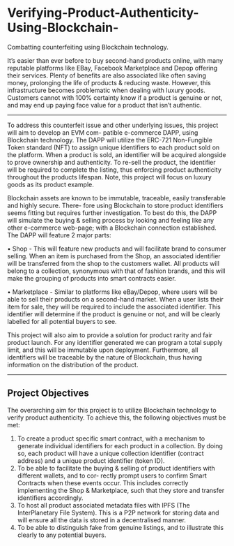 # Verifying-Product-Authenticity-Using-Blockchain-
Combatting counterfeiting using Blockchain technology.


It’s easier than ever before to buy second-hand products online, with many reputable platforms like EBay, Facebook Marketplace and Depop offering their services. Plenty of benefits are also associated like often saving money, prolonging the life of products & reducing waste. However, this infrastructure becomes problematic when dealing with luxury goods. Customers cannot with 100% certainty know if a product is genuine or not, and may end up paying face value for a product that isn’t authentic.

---------------------------------------------------------------------------------------------------------------------------------------------------------

To address this counterfeit issue and other underlying issues, this project will aim to develop an EVM com- patible e-commerce DAPP, using Blockchain technology. The DAPP will utilize the ERC-721 Non-Fungible Token standard (NFT) to assign unique identifiers to each product sold on the platform. When a product is sold, an identifier will be acquired alongside to prove ownership and authenticity. To re-sell the product, the identifier will be required to complete the listing, thus enforcing product authenticity throughout the products lifespan. Note, this project will focus on luxury goods as its product example.

Blockchain assets are known to be immutable, traceable, easily transferable and highly secure. There- fore using Blockchain to store product identifiers seems fitting but requires further investigation. To best do this, the DAPP will simulate the buying & selling process by looking and feeling like any other e-commerce web-page; with a Blockchain connection established. The DAPP will feature 2 major parts:

• Shop - This will feature new products and will facilitate brand to consumer selling. When an item is purchased from the Shop, an associated identifier will be transferred from the shop to the customers wallet. All products will belong to a collection, synonymous with that of fashion brands, and this will make the grouping of products into smart contracts easier.

• Marketplace - Similar to platforms like eBay/Depop, where users will be able to sell their products on a second-hand market. When a user lists their item for sale, they will be required to include the associated identifier. This identifier will determine if the product is genuine or not, and will be clearly labelled for all potential buyers to see.

This project will also aim to provide a solution for product rarity and fair product launch. For any identifier generated we can program a total supply limit, and this will be immutable upon deployment. Furthermore, all identifiers will be traceable by the nature of Blockchain, thus having information on the distribution of the product.

------------------
Project Objectives
------------------

The overarching aim for this project is to utilize Blockchain technology to verify product authenticity. To achieve this, the following objectives must be met:

1. To create a product specific smart contract, with a mechanism to generate individual identifiers for each product in a collection. By doing so, each product will have a unique collection identifier (contract address) and a unique product identifier (token ID).
2. To be able to facilitate the buying & selling of product identifiers with different wallets, and to cor- rectly prompt users to confirm Smart Contracts when these events occur. This includes correctly implementing the Shop & Marketplace, such that they store and transfer identifiers accordingly.
3. To host all product associated metadata files with IPFS (The InterPlanetary File System). This is a P2P network for storing data and will ensure all the data is stored in a decentralised manner.
4. To be able to distinguish fake from genuine listings, and to illustrate this clearly to any potential buyers.
